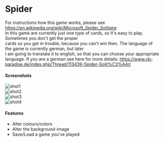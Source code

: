 # Spider
For instructions how this game works, please see https://en.wikipedia.org/wiki/Microsoft_Spider_Solitaire  
In this game are currently just one type of cards, so it's easy to play. Sometimes you don't get the proper  
cards so you get in trouble, because you can't win then. The language of the game is currently german, but later  
I am going to translate it to english, so that you can choose your appropriate language. If you are a german
see here for more details: https://www.vb-paradise.de/index.php/Thread/113439-Spider-Solit%C3%A4r/

#### Screenshots  
![shot1](https://www.code-a-software.net/github/images/1.png)  
![shot2](https://www.code-a-software.net/github/images/2.png)  
![shot3](https://www.code-a-software.net/github/images/3.png)  
![shot4](https://www.code-a-software.net/github/images/4.png)  

#### Features  
- Alter colours/colors  
- Alter the background-image  
- Save/Load a game you've played  

